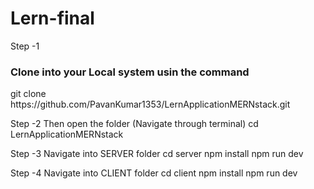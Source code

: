 # Lern-final

Step -1
<h3> Clone into your Local system usin the command </h3>
 git clone https://github.com/PavanKumar1353/LernApplicationMERNstack.git

Step -2
Then open the folder (Navigate through terminal)
cd LernApplicationMERNstack

Step -3
Navigate into SERVER folder
cd server 
npm install
npm run dev

Step -4
Navigate into CLIENT folder
cd client 
npm install
npm run dev





